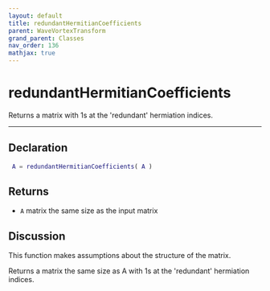 ```yaml
---
layout: default
title: redundantHermitianCoefficients
parent: WaveVortexTransform
grand_parent: Classes
nav_order: 136
mathjax: true
---
```


#  redundantHermitianCoefficients

Returns a matrix with 1s at the 'redundant' hermiation indices.


---

## Declaration
```matlab
 A = redundantHermitianCoefficients( A )
```
## Returns
+ `A`  matrix the same size as the input matrix

## Discussion

  This function makes assumptions about the structure of the matrix.
 
  Returns a matrix the same size as A with 1s at the 'redundant'
  hermiation indices.
 
      
